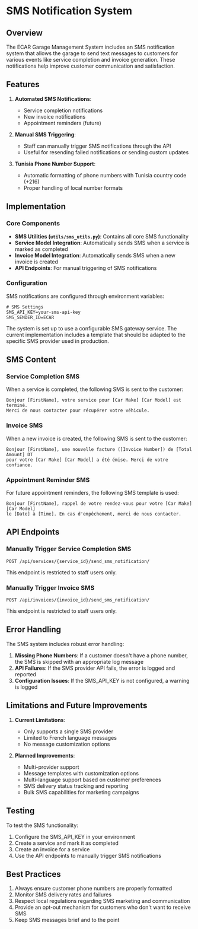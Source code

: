 # SMS Notification System

## Overview

The ECAR Garage Management System includes an SMS notification system that allows the garage to send text messages to customers for various events like service completion and invoice generation. These notifications help improve customer communication and satisfaction.

## Features

1. **Automated SMS Notifications**:
   - Service completion notifications
   - New invoice notifications
   - Appointment reminders (future)

2. **Manual SMS Triggering**:
   - Staff can manually trigger SMS notifications through the API
   - Useful for resending failed notifications or sending custom updates

3. **Tunisia Phone Number Support**:
   - Automatic formatting of phone numbers with Tunisia country code (+216)
   - Proper handling of local number formats

## Implementation

### Core Components

- **SMS Utilities (`utils/sms_utils.py`)**: Contains all core SMS functionality
- **Service Model Integration**: Automatically sends SMS when a service is marked as completed
- **Invoice Model Integration**: Automatically sends SMS when a new invoice is created
- **API Endpoints**: For manual triggering of SMS notifications

### Configuration

SMS notifications are configured through environment variables:

```
# SMS Settings
SMS_API_KEY=your-sms-api-key
SMS_SENDER_ID=ECAR
```

The system is set up to use a configurable SMS gateway service. The current implementation includes a template that should be adapted to the specific SMS provider used in production.

## SMS Content

### Service Completion SMS

When a service is completed, the following SMS is sent to the customer:

```
Bonjour [FirstName], votre service pour [Car Make] [Car Model] est terminé. 
Merci de nous contacter pour récupérer votre véhicule.
```

### Invoice SMS

When a new invoice is created, the following SMS is sent to the customer:

```
Bonjour [FirstName], une nouvelle facture ([Invoice Number]) de [Total Amount] DT 
pour votre [Car Make] [Car Model] a été émise. Merci de votre confiance.
```

### Appointment Reminder SMS

For future appointment reminders, the following SMS template is used:

```
Bonjour [FirstName], rappel de votre rendez-vous pour votre [Car Make] [Car Model] 
le [Date] à [Time]. En cas d'empêchement, merci de nous contacter.
```

## API Endpoints

### Manually Trigger Service Completion SMS

```
POST /api/services/{service_id}/send_sms_notification/
```

This endpoint is restricted to staff users only.

### Manually Trigger Invoice SMS

```
POST /api/invoices/{invoice_id}/send_sms_notification/
```

This endpoint is restricted to staff users only.

## Error Handling

The SMS system includes robust error handling:

1. **Missing Phone Numbers**: If a customer doesn't have a phone number, the SMS is skipped with an appropriate log message
2. **API Failures**: If the SMS provider API fails, the error is logged and reported
3. **Configuration Issues**: If the SMS_API_KEY is not configured, a warning is logged

## Limitations and Future Improvements

1. **Current Limitations**:
   - Only supports a single SMS provider
   - Limited to French language messages
   - No message customization options

2. **Planned Improvements**:
   - Multi-provider support
   - Message templates with customization options
   - Multi-language support based on customer preferences
   - SMS delivery status tracking and reporting
   - Bulk SMS capabilities for marketing campaigns

## Testing

To test the SMS functionality:

1. Configure the SMS_API_KEY in your environment
2. Create a service and mark it as completed
3. Create an invoice for a service
4. Use the API endpoints to manually trigger SMS notifications

## Best Practices

1. Always ensure customer phone numbers are properly formatted
2. Monitor SMS delivery rates and failures
3. Respect local regulations regarding SMS marketing and communication
4. Provide an opt-out mechanism for customers who don't want to receive SMS
5. Keep SMS messages brief and to the point 